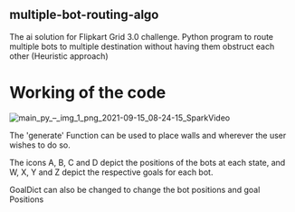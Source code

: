 ## multiple-bot-routing-algo
The ai solution for Flipkart Grid 3.0 challenge. 
Python program to route multiple bots to multiple destination without having them obstruct each other 
(Heuristic approach) 

# Working of the code 

![main_py_–_img_1_png_2021-09-15_08-24-15_SparkVideo](https://user-images.githubusercontent.com/67699520/133364039-20859ec1-b853-4eca-9b2f-6e25397f9e13.gif)

The 'generate' Function can be used to place walls and wherever the user wishes to do so. 

The icons A, B, C and D depict the positions of the bots at each state, and W, X, Y and Z depict the respective goals for each bot. 

GoalDict can also be changed to change the bot positions and goal Positions
